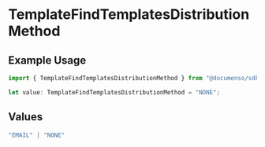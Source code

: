 # TemplateFindTemplatesDistributionMethod

## Example Usage

```typescript
import { TemplateFindTemplatesDistributionMethod } from "@documenso/sdk-typescript/models/operations";

let value: TemplateFindTemplatesDistributionMethod = "NONE";
```

## Values

```typescript
"EMAIL" | "NONE"
```